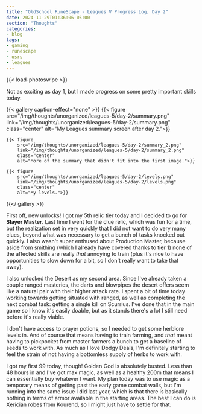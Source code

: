 ```yaml
---
title: "OldSchool RuneScape - Leagues V Progress Log, Day 2"
date: 2024-11-29T01:36:06-05:00
section: "Thoughts"
categories:
- blog
tags:
- gaming
- runescape
- osrs
- leagues
---
```


{{< load-photoswipe >}}

Not as exciting as day 1, but I made progress on some pretty important skills today.

{{< gallery caption-effect="none" >}}
    {{< figure
        src="/img/thoughts/unorganized/leagues-5/day-2/summary.png"
        link="/img/thoughts/unorganized/leagues-5/day-2/summary.png"
        class="center"
        alt="My Leagues summary screen after day 2.">}}

    {{< figure
        src="/img/thoughts/unorganized/leagues-5/day-2/summary_2.png"
        link="/img/thoughts/unorganized/leagues-5/day-2/summary_2.png"
        class="center"
        alt="More of the summary that didn't fit into the first image.">}}

    {{< figure
        src="/img/thoughts/unorganized/leagues-5/day-2/levels.png"
        link="/img/thoughts/unorganized/leagues-5/day-2/levels.png"
        class="center"
        alt="My levels.">}}
{{</ gallery >}}

First off, new unlocks! I got my 5th relic tier today and I decided to go for **Slayer Master**. Last time I went for the clue relic, which was fun for a time, but the realization set in very quickly that I did not want to do very many clues, beyond what was necessary to get a bunch of tasks knocked out quickly. I also wasn't super enthused about Production Master, because aside from smithing (which I already have covered thanks to tier 1) none of the affected skills are really *that* annoying to train (plus it's nice to have opportunities to slow down for a bit, so I don't really want to take that away).

I also unlocked the Desert as my second area. Since I've already taken a couple ranged masteries, the darts and blowpipes the desert offers seem like a natural pair with their higher attack rate. I spent a bit of time today working towards getting situated with ranged, as well as completing the next combat task: getting a single kill on Scurrius. I've done that in the main game so I know it's easily doable, but as it stands there's a lot I still need before it's really viable.

I don't have access to prayer potions, so I needed to get some herblore levels in. And of course that means having to train farming, and *that* meant having to pickpocket from master farmers a bunch to get a baseline of seeds to work with. As much as I love Dodgy Deals, I'm definitely starting to feel the strain of not having a bottomless supply of herbs to work with.

I got my first 99 today, though! Golden God is absolutely busted. Less than 48 hours in and I've got max magic, as well as a healthy 200m that means I can essentially buy whatever I want. My plan today was to use magic as a temporary means of getting past the early game combat walls, but I'm running into the same issue I did last year, which is that there is basically nothing in terms of armor available in the starting areas. The best I can do is Xerician robes from Kourend, so I might just have to settle for that.